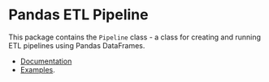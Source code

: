 # Pandas ETL Pipeline
This package contains the `Pipeline` class - a class for creating and running ETL pipelines using Pandas DataFrames.
* [Documentation](https://github.com/rob-dalton/pandas-pipeline/wiki/Documentation)
* [Examples](https://github.com/rob-dalton/pandas-pipeline/wiki/Examples).
